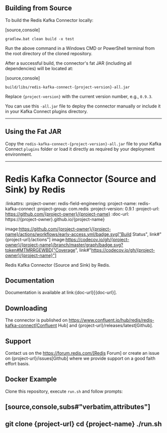 ## Building from Source

To build the Redis Kafka Connector locally:

[source,console]
```
gradlew.bat clean build -x test
```

Run the above command in a Windows CMD or PowerShell terminal from the root directory of the cloned repository.

After a successful build, the connector's fat JAR (including all dependencies) will be located at:

[source,console]
```
build/libs/redis-kafka-connect-{project-version}-all.jar
```

Replace `{project-version}` with the current version number, e.g., `0.9.3`.

You can use this `-all.jar` file to deploy the connector manually or include it in your Kafka Connect plugins directory.

---

## Using the Fat JAR

Copy the `redis-kafka-connect-{project-version}-all.jar` file to your Kafka Connect `plugins` folder or load it directly as required by your deployment environment.

---

# Redis Kafka Connector (Source and Sink) by Redis
:linkattrs:
:project-owner:   redis-field-engineering
:project-name:    redis-kafka-connect
:project-group:   com.redis
:project-version: 0.9.1
:project-url:     https://github.com/{project-owner}/{project-name}
:doc-url:         https://{project-owner}.github.io/{project-name}


image:https://github.com/{project-owner}/{project-name}/actions/workflows/early-access.yml/badge.svg["Build Status", link#"{project-url}/actions"]
image:https://codecov.io/gh/{project-owner}/{project-name}/branch/master/graph/badge.svg?token#MTMRRGEWBD["Coverage", link#"https://codecov.io/gh/{project-owner}/{project-name}"]

Redis Kafka Connector (Source and Sink) by Redis.

## Documentation

Documentation is available at link:{doc-url}[{doc-url}].

## Downloading

The connector is published on https://www.confluent.io/hub/redis/redis-kafka-connect[Confluent Hub] and {project-url}/releases/latest[Github].

## Support

Contact us on the https://forum.redis.com/[Redis Forum] or create an issue on {project-url}/issues[Github] where we provide support on a good faith effort basis.

## Docker Example

Clone this repository, execute `run.sh` and follow prompts:

[source,console,subs#"verbatim,attributes"]
----
git clone {project-url}
cd {project-name}
./run.sh
----

